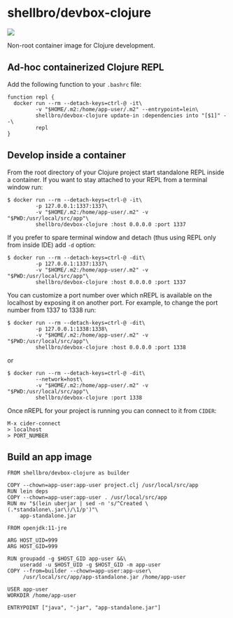 # shellbro/devbox-clojure

[![](https://img.shields.io/docker/cloud/build/shellbro/devbox-clojure)](https://hub.docker.com/r/shellbro/devbox-clojure/)

Non-root container image for Clojure development.

## Ad-hoc containerized Clojure REPL

Add the following function to your `.bashrc` file:

```
function repl {
  docker run --rm --detach-keys=ctrl-@ -it\
         -v "$HOME/.m2:/home/app-user/.m2" --entrypoint=lein\
         shellbro/devbox-clojure update-in :dependencies into "[$1]" --\
         repl
}
```

## Develop inside a container

From the root directory of your Clojure project start standalone REPL inside
a container. If you want to stay attached to your REPL from a terminal window
run:

```
$ docker run --rm --detach-keys=ctrl-@ -it\
         -p 127.0.0.1:1337:1337\
         -v "$HOME/.m2:/home/app-user/.m2" -v "$PWD:/usr/local/src/app"\
         shellbro/devbox-clojure :host 0.0.0.0 :port 1337
```

If you prefer to spare terminal window and detach (thus using REPL only
from inside IDE) add `-d` option:

```
$ docker run --rm --detach-keys=ctrl-@ -dit\
         -p 127.0.0.1:1337:1337\
         -v "$HOME/.m2:/home/app-user/.m2" -v "$PWD:/usr/local/src/app"\
         shellbro/devbox-clojure :host 0.0.0.0 :port 1337
```

You can customize a port number over which nREPL is available on the localhost
by exposing it on another port. For example, to change the port number from 1337
to 1338 run:

```
$ docker run --rm --detach-keys=ctrl-@ -dit\
         -p 127.0.0.1:1338:1338\
         -v "$HOME/.m2:/home/app-user/.m2" -v "$PWD:/usr/local/src/app"\
         shellbro/devbox-clojure :host 0.0.0.0 :port 1338
```

or

```
$ docker run --rm --detach-keys=ctrl-@ -dit\
         --network=host\
         -v "$HOME/.m2:/home/app-user/.m2" -v "$PWD:/usr/local/src/app"\
         shellbro/devbox-clojure :port 1338
```

Once nREPL for your project is running you can connect to it from `CIDER`:

```
M-x cider-connect
> localhost
> PORT_NUMBER
```

## Build an app image

```
FROM shellbro/devbox-clojure as builder

COPY --chown=app-user:app-user project.clj /usr/local/src/app
RUN lein deps
COPY --chown=app-user:app-user . /usr/local/src/app
RUN mv "$(lein uberjar | sed -n 's/^Created \(.*standalone\.jar\)/\1/p')"\
    app-standalone.jar

FROM openjdk:11-jre

ARG HOST_UID=999
ARG HOST_GID=999

RUN groupadd -g $HOST_GID app-user &&\
    useradd -u $HOST_UID -g $HOST_GID -m app-user
COPY --from=builder --chown=app-user:app-user\
     /usr/local/src/app/app-standalone.jar /home/app-user

USER app-user
WORKDIR /home/app-user

ENTRYPOINT ["java", "-jar", "app-standalone.jar"]
```
